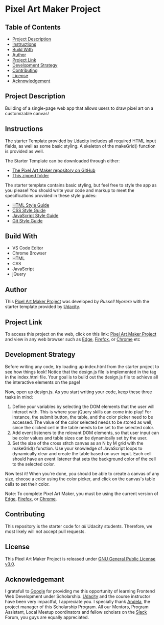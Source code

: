 # Pixel Art Maker Project

## Table of Contents

* [Project Description](#project-description)
* [Instructions](#instructions)
* [Build With](#build-with)
* [Author](#author)
* [Project Link](#project-link)
* [Development Strategy](#development-strategy)
* [Contributing](#contributing)
* [License](#license)
* [Acknowledgement](#acknowledgement)

## Project Description

Building of a single-page web app that allows users to draw pixel art on a customizable canvas!

## Instructions

The starter Template provided by [Udacity](https://www.udacity.com/) includes all required HTML input fields, as well as some basic styling. A skeleton of the makeGrid() function is provided as well.

The Starter Template can be downloaded through either:

  * [The Pixel Art Maker repository on GitHub](https://github.com/udacity/project-pixel-art-maker-starter)
  * [This zipped folder](https://github.com/udacity/project-pixel-art-maker-starter/archive/master.zip)

The starter template contains basic styling, but feel free to style the app as you please! You should write your code and markup to meet the specifications provided in these style guides:

  * [HTML Style Guide](http://udacity.github.io/frontend-nanodegree-styleguide/index.html)
  * [CSS Style Guide](http://udacity.github.io/frontend-nanodegree-styleguide/css.html)
  * [JavaScript Style Guide](http://udacity.github.io/frontend-nanodegree-styleguide/javascript.html)
  * [Git Style Guide](https://udacity.github.io/git-styleguide/)
  
## Build With

  * VS Code Editor
  * Chrome Browser
  * HTML
  * CSS
  * JavaScript
  * jQuery
  
## Author

This [Pixel Art Maker Project](https://neorusse.github.io/Pixel-Art-Maker-Project/) was developed by *Russell Nyorere* with the starter template provided by [Udacity](https://www.udacity.com/).
  
## Project Link

To access this project on the web, click on this link: [Pixel Art Maker Project](https://neorusse.github.io/Pixel-Art-Maker-Project/) and view in any web browser such as [Edge](https://www.microsoft.com/en-us/download/details.aspx?id=48126), [Firefox](https://www.mozilla.org/en-US/firefox/new/), or [Chrome](https://support.google.com/chrome/answer/95346?hl=en) etc

## Development Strategy

Before writing any code, try loading up index.html from the starter project to see how things look! Notice that the design.js file is implemented in the <body> tag in the index.html file. Your goal is to build out the design.js file to achieve all the interactive elements on the page!

Now, open up design.js. As you start writing your code, keep these three tasks in mind:

1.  Define your variables by selecting the DOM elements that the user will interact with. This is where your jQuery skills can come into     play! For instance, the submit button, the table, and the color picker need to be accessed. The value of the color selected needs to     be stored as well, since the clicked cell in the table needs to be set to the selected color.
2.  Add event listeners to the relevant DOM elements, so that user input can be color values and table sizes can be dynamically set by       the user.
3.  Set the size of the cross stitch canvas as an N by M grid with the makeGrid() function. Use your knowledge of JavaScript loops to       dynamically clear and create the table based on user input. Each cell should have an event listener that sets the background color       of the cell to the selected color.

Now test it! When you're done, you should be able to create a canvas of any size, choose a color using the color picker, and click on the canvas's table cells to set their color.

Note: To complete Pixel Art Maker, you must be using the current version of [Edge](https://www.microsoft.com/en-us/download/details.aspx?id=48126), [Firefox](https://www.mozilla.org/en-US/firefox/new/), or [Chrome](https://support.google.com/chrome/answer/95346?hl=en).

## Contributing

This repository is the starter code for _all_ Udacity students. Therefore, we most likely will not accept pull requests.

## License

This Pixel Art Maker Project is released under [GNU General Public License v3.0](https://github.com/neorusse/Pixel-Art-Maker-Project/blob/master/LICENSE).

## Acknowledgemant

I gratefull to [Google](https://www.google.com/) for providing me this opportunity of learning Frontend Web Development under Scholarship. [Udacity](https://www.udacity.com/) and the course instructor have been very impactful, I appreciate you. I specially thank [Andela](https://andela.com/), the project manager of this Scholarship Program. All our Mentors, Program Assistant, Local Meetup coordinators and fellow scholars on the [Slack](https://slack.com/) Forum, you guys are equally appreciated.

